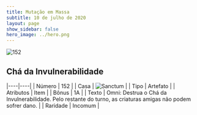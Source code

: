 ```yaml
---
title: Mutação em Massa
subtitle: 10 de julho de 2020
layout: page
show_sidebar: false
hero_image: ../hero.png
---
```


![152](https://cdn.keyforgegame.com/media/card_front/pt/479_152_RJ99C8H7PWJH_pt.png)

## Chá da Invulnerabilidade

|----|----|
| Número | 152 |
| Casa | ![Sanctum](https://archonarcana.com/images/thumb/c/c7/Sanctum.png/22px-Sanctum.png "Santuário") |
| Tipo | Artefato |
| Atributos | Item |
| Bônus | 1A |
| Texto | Omni: Destrua o Chá da Invulnerabilidade. Pelo restante do turno, as criaturas amigas não podem sofrer dano. |
| Raridade | Incomum |
